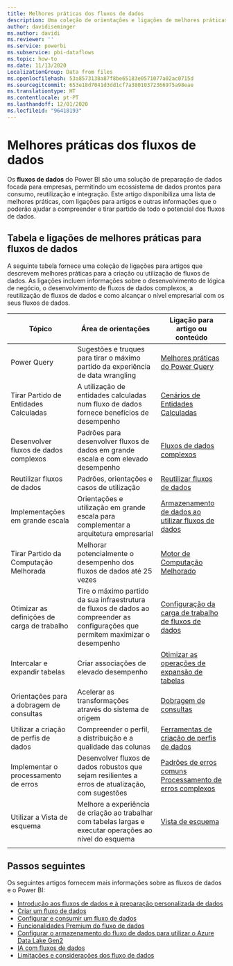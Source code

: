 ```yaml
---
title: Melhores práticas dos fluxos de dados
description: Uma coleção de orientações e ligações de melhores práticas para fluxos de dados
author: davidiseminger
ms.author: davidi
ms.reviewer: ''
ms.service: powerbi
ms.subservice: pbi-dataflows
ms.topic: how-to
ms.date: 11/13/2020
LocalizationGroup: Data from files
ms.openlocfilehash: 53a8573138a87f8be65183e0571077a02ac0715d
ms.sourcegitcommit: 653e18d7041d3dd1cf7a38010372366975a98eae
ms.translationtype: HT
ms.contentlocale: pt-PT
ms.lasthandoff: 12/01/2020
ms.locfileid: "96418193"
---
```

# <a name="dataflows-best-practices"></a>Melhores práticas dos fluxos de dados

Os **fluxos de dados** do Power BI são uma solução de preparação de dados focada para empresas, permitindo um ecossistema de dados prontos para consumo, reutilização e integração. Este artigo disponibiliza uma lista de melhores práticas, com ligações para artigos e outras informações que o poderão ajudar a compreender e tirar partido de todo o potencial dos fluxos de dados.


## <a name="dataflows-best-practices-table-and-links"></a>Tabela e ligações de melhores práticas para fluxos de dados

A seguinte tabela fornece uma coleção de ligações para artigos que descrevem melhores práticas para a criação ou utilização de fluxos de dados. As ligações incluem informações sobre o desenvolvimento de lógica de negócio, o desenvolvimento de fluxos de dados complexos, a reutilização de fluxos de dados e como alcançar o nível empresarial com os seus fluxos de dados.


|**Tópico**  |**Área de orientações**  |**Ligação para artigo ou conteúdo**  |
|---------|---------|---------|
|Power Query     | Sugestões e truques para tirar o máximo partido da experiência de data wrangling        |[Melhores práticas do Power Query](https://docs.microsoft.com/power-query/best-practices)        |
|Tirar Partido de Entidades Calculadas     |A utilização de entidades calculadas num fluxo de dados fornece benefícios de desempenho         |[Cenários de Entidades Calculadas](https://docs.microsoft.com/power-query/dataflows/computed-entities-scenarios)         |
|Desenvolver fluxos de dados complexos     |Padrões para desenvolver fluxos de dados em grande escala e com elevado desempenho         |[Fluxos de dados complexos](https://docs.microsoft.com/power-query/dataflows/best-practices-developing-complex-dataflows)         |
|Reutilizar fluxos de dados     |Padrões, orientações e casos de utilização         |[Reutilizar fluxos de dados](https://docs.microsoft.com/power-query/dataflows/best-practices-reusing-dataflows)         |
|Implementações em grande escala     |Orientações e utilização em grande escala para complementar a arquitetura empresarial         |[Armazenamento de dados ao utilizar fluxos de dados](https://docs.microsoft.com/power-query/dataflows/best-practices-for-data-warehouse-using-dataflows)         |
|Tirar Partido da Computação Melhorada     |Melhorar potencialmente o desempenho dos fluxos de dados até 25 vezes         |[Motor de Computação Melhorado](dataflows-premium-workload-configuration.md#using-the-compute-engine-to-improve-performance)         |
|Otimizar as definições de carga de trabalho     |Tire o máximo partido da sua infraestrutura de fluxos de dados ao compreender as configurações que permitem maximizar o desempenho         |[Configuração da carga de trabalho de fluxos de dados](dataflows-premium-workload-configuration.md)         |
|Intercalar e expandir tabelas     |Criar associações de elevado desempenho         |[Otimizar as operações de expansão de tabelas](https://docs.microsoft.com/power-query/optimize-expanding-table-columns)         |
|Orientações para a dobragem de consultas     |Acelerar as transformações através do sistema de origem         |[Dobragem de consultas](https://docs.microsoft.com/power-query/power-query-folding)         |
|Utilizar a criação de perfis de dados     |Compreender o perfil, a distribuição e a qualidade das colunas         |[Ferramentas de criação de perfis de dados](https://docs.microsoft.com/power-query/data-profiling-tools)         |
|Implementar o processamento de erros     |Desenvolver fluxos de dados robustos que sejam resilientes a erros de atualização, com sugestões         |[Padrões de erros comuns](https://docs.microsoft.com/power-query/dealing-with-errors)  </br> [Processamento de erros complexos](https://docs.microsoft.com/power-query/error-handling)      |
|Utilizar a Vista de esquema      |Melhore a experiência de criação ao trabalhar com tabelas largas e executar operações ao nível do esquema         |[Vista de esquema](https://docs.microsoft.com/power-query/schema-view)         |
|||


        
## <a name="next-steps"></a>Passos seguintes

Os seguintes artigos fornecem mais informações sobre as fluxos de dados e o Power BI:

* [Introdução aos fluxos de dados e à preparação personalizada de dados](dataflows-introduction-self-service.md)
* [Criar um fluxo de dados](dataflows-create.md)
* [Configurar e consumir um fluxo de dados](dataflows-configure-consume.md)
* [Funcionalidades Premium do fluxo de dados](dataflows-premium-features.md)
* [Configurar o armazenamento do fluxo de dados para utilizar o Azure Data Lake Gen2](dataflows-azure-data-lake-storage-integration.md)
* [IA com fluxos de dados](dataflows-machine-learning-integration.md)
* [Limitações e considerações dos fluxo de dados](dataflows-features-limitations.md)
